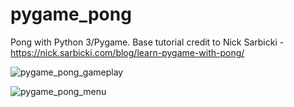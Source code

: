 # pygame_pong
Pong with Python 3/Pygame. Base tutorial credit to Nick Sarbicki - https://nick.sarbicki.com/blog/learn-pygame-with-pong/

![pygame_pong_gameplay](https://user-images.githubusercontent.com/42113905/63886534-b0d5c880-c9a8-11e9-85c0-9500db5f44de.png)

![pygame_pong_menu](https://user-images.githubusercontent.com/42113905/63886535-b16e5f00-c9a8-11e9-8179-fae7edbf9053.png)
